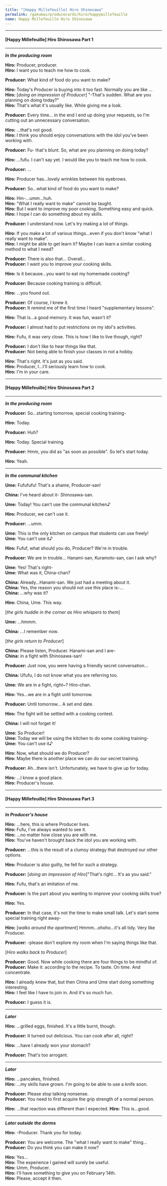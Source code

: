 ```yaml
---
title: "[Happy Millefeuille] Hiro Shinosawa"
permalink: /gakumas/producecards/hiro/happymillefeuille
name: Happy Millefeuille Hiro Shinosawa
---
```

________________________

#### [Happy Millefeuille] Hiro Shinosawa Part 1

----

*__In the producing room__*

__Hiro:__ Producer, producer.<br />
__Hiro:__ I want you to teach me how to cook.

__Producer:__ What kind of food do you want to make?

__Hiro:__ Today's Producer is buying into it too fast. Normally you are like ...<br />
__Hiro:__ [*doing an impression of Producer*] "-That's sudden. What are you planning on doing today?"<br />
__Hiro:__ That's what it's usually like. While giving me a look.

__Producer:__ Every time... in the end I end up doing your requests, so I'm cutting out an unnecessary conversation.

__Hiro:__ ...that's not good.<br />
__Hiro:__ I think you should enjoy conversations with the idol you've been working with.

__Producer:__ Fu- that's blunt. So, what are you planning on doing today?

__Hiro:__ ...fufu. I can't say yet. I would like you to teach me how to cook.

__Producer:__ ...

__Hiro:__ Producer has...lovely wrinkles between his eyebrows.

__Producer:__ So...what kind of food do you want to make?

__Hiro:__ Hm-...umm...huh.<br />
__Hiro:__ "What I really want to make" cannot be taught.<br />
__Hiro:__ But I want to improve my poor cooking. Something easy and quick.<br />
__Hiro:__ I hope I can do something about my skills.

__Producer:__ I understand now. Let's try making a lot of things.

__Hiro:__ If you make a lot of various things...even if you don't know "what I really want to make".<br />
__Hiro:__ I might be able to get learn it? Maybe I can learn a similar cooking method to what I need?

__Producer:__ There is also that... Overall...<br />
__Producer:__ I want you to improve your cooking skills.

__Hiro:__ Is it because...you want to eat my homemade cooking?

__Producer:__ Because cooking training is difficult.

__Hiro:__ ...you found out.

__Producer:__ Of course, I knew it.<br />
__Producer:__ It remind me of the first time I heard "supplementary lessons".

__Hiro:__ That is...a good memory. It was fun, wasn't it?

__Producer:__ I almost had to put restrictions on my idol's activities.

__Hiro:__ Fufu, it was very close. This is how I like to live though, right?

__Producer:__ I don't like to hear things like that.<br />
__Producer:__ Not being able to finish your classes in not a hobby.

__Hiro:__ That's right. It's just as you said.<br />
__Hiro:__ Producer, I...I'll seriously learn how to cook.<br />
__Hiro:__ I'm in your care.

---

#### [Happy Millefeuille] Hiro Shinosawa Part 2

----

*__In the producing room__*

__Producer:__ So...starting tomorrow, special cooking training-

__Hiro:__ Today.

__Producer:__ Huh?

__Hiro:__ Today. Special training.

__Producer:__ Hmm, you did as "as soon as possible". So let's start today.

__Hiro:__ Yeah.

---

*__In the communal kitchen__*

__Ume:__ Fufufufu! That's a shame, Producer-san!

__China:__ I've heard about it- Shinosawa-san.

__Ume:__ Today! You can't use the communal kitchen♪

__Hiro:__ Producer, we can't use it.

__Producer:__ ...umm.

__Ume:__ This is the only kitchen on campus that students can use freely!<br />
__Ume:__ You can't use it♪

__Hiro:__ Fufuf, what should you do, Producer? We're in trouble.

__Producer:__ We are in trouble... Hanami-san, Kuramoto-san, can I ask why?

__Ume:__ Yes! That's right-<br />
__Ume:__ What was it, China-chan?

__China:__ Already...Hanami-san. We just had a meeting about it.<br />
__China:__ Yes, the reason you should not use this place is-...<br />
__China:__ ...why was it?

__Hiro:__ China, Ume. This way.

[*the girls huddle in the corner as Hiro whispers to them*]

__Ume:__ ...hmmm.

__China:__ ...I remember now.

[*the girls return to Producer*]

__China:__ Please listen, Producer. Hanami-san and I are-<br />
__China:__ in a fight with Shinosawa-san!

__Producer:__ Just now, you were having a friendly secret conversation...

__China:__ Ufufu, I do not know what you are referring too.

__Ume:__ We are in a fight, right~? Hiro-chan.

__Hiro:__ Yes...we are in a fight until tomorrow.

__Producer:__ Until tomorrow... A set end date.

__Hiro:__ The fight will be settled with a cooking contest.

__China:__ I will not forget it!

__Ume:__ So Producer!<br />
__Ume:__ Today we will be using the kitchen to do some cooking training-<br />
__Ume:__ You can't use it♪

__Hiro:__ Now, what should we do Producer?<br />
__Hiro:__ Maybe there is another place we can do our secret training.

__Producer:__ Ah...there isn't. Unfortunately, we have to give up for today.

__Hiro:__ ...I know a good place.<br />
__Hiro:__ Producer's house.

---

#### [Happy Millefeuille] Hiro Shinosawa Part 3

----

*__In Producer's house__*

__Hiro:__ ...here, this is where Producer lives.<br />
__Hiro:__ Fufu, I've always wanted to see it.<br />
__Hiro:__ ...no matter how close you are with me.<br />
__Hiro:__ You've haven't brought back the idol you are working with.

__Producer:__ ...this is the result of a clumsy strategy that destroyed our other options. 

__Hiro:__ Producer is also guilty, he fell for such a strategy. 

__Producer:__ [*doing an impression of Hiro*]"That's right... It's as you said."

__Hiro:__ Fufu, that's an imitation of me.

__Producer:__ Is the part about you wanting to improve your cooking skills true?

__Hiro:__ Yes.

__Producer:__ In that case, it's not the time to make small talk. Let's start some special training right away-

__Hiro:__ [*walks around the apartment*] Hmmm...ohoho...it's all tidy. Very like Producer.

__Producer:__ -please don't explore my room when I'm saying things like that.

[*Hiro walks back to Producer*]

__Producer:__ Good. Now while cooking there are four things to be mindful of.<br />
__Producer:__ Make it: according to the recipe. To taste. On time. And concentrate.

__Hiro:__ I already knew that, but then China and Ume start doing something interesting.<br />
__Hiro:__ I feel like I have to join in. And it's so much fun.

__Producer:__ I guess it is.

---

*__Later__*

__Hiro:__ ...grilled eggs, finished. It's a little burnt, though.

__Producer:__ It turned out delicious. You can cook after all, right?

__Hiro:__ ...have I already won your stomach?

__Producer:__ That's too arrogant.

---

*__Later__*

__Hiro:__ ...pancakes, finished.<br />
__Hiro:__ ...my skills have grown. I'm going to be able to use a knife soon.

__Producer:__ Please stop talking nonsense.<br />
__Producer:__ You need to first acquire the grip strength of a normal person.

__Hiro:__ ...that reaction was different than I expected.
__Hiro:__ This is...good.

---

*__Later outside the dorms__*

__Hiro:__ -Producer. Thank you for today.

__Producer:__ You are welcome. The "what I really want to make" thing...<br />
__Producer:__ Do you think you can make it now?

__Hiro:__ Yes...<br />
__Hiro:__ The experience I gained will surely be useful. <br />
__Hiro:__ Umm, Producer.<br />
__Hiro:__ I'll have something to give you on February 14th.<br />
__Hiro:__ Please, accept it then.